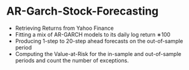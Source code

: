 # AR-Garch-Stock-Forecasting

- Retrieving Returns from Yahoo Finance
- Fitting a mix of AR-GARCH models to its daily log return ∗100 
- Producing 1-step to 20-step ahead forecasts on the out-of-sample period 
- Computing the Value-at-Risk for the in-sample and out-of-sample periods and count the number of exceptions.
